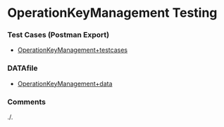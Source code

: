 # OperationKeyManagement Testing

### Test Cases (Postman Export)
- [OperationKeyManagement+testcases](./OperationKeyManagement+testcases.json)

### DATAfile
- [OperationKeyManagement+data](./OperationKeyManagement+data.json)

### Comments
./.

